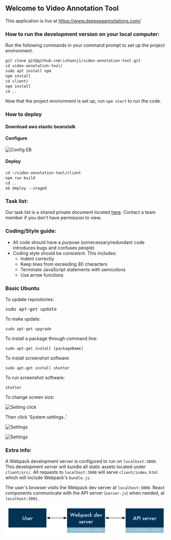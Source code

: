 ## Welcome to Video Annotation Tool
This application is live at https://www.deepseaannotations.com/

### How to run the development version on your local computer:

Run the following commands in your command prompt to set up the project environment.
```
git clone git@github.com:ishaanj1/video-annotation-tool.git
cd video-annotation-tool/
sudo apt install npm
npm install
cd client/
npm install
cd ..
```
Now that the project environment is set up, run `npm start` to run the code.

### How to deploy

#### Download aws elastic beanstalk

#### Configure 

![Config EB](https://imgur.com/a/qeg1ezF.png)

#### Deploy

```
cd ~/video-annotation-tool/client
npm run build
cd ..
eb deploy --staged
```

### Task list:
Our task list is a shared private document located
[here](https://docs.google.com/document/d/16zIdhcf8k0fMssgTFSHqLqmJxHvxEBnoGhTnfB3KWcs/edit).
Contact a team member if you don't have permission to view.

### Coding/Style guide:
* All code should have a purpose (unnecessary/redundant code introduces bugs and
  confuses people)
* Coding style should be consistent. This includes:
  * Indent correctly
  * Keep lines from exceeding 80 characters
  * Terminate JavaScript statements with semicolons
  * Use arrow functions

### Basic Ubuntu


To update repositories:
<pre>
sudo apt-get update
</pre>


To make update:
```
sudo apt-get upgrade
```


To install a package through command line:
```
sudo apt-get install [packageName]
```


To install screenshot software:
```
sudo apt-get install shutter
```


To run screenshot software:
```
shutter
```
To change screen size:


![Setting click](https://i.imgur.com/SxhAJwm.png)


Then click 'System settings..'


![Settings](https://i.imgur.com/YEljcPC.png)


![Settings](https://i.imgur.com/pXLa4r5.png)


### Extra info:

A Webpack development server is configured to run on `localhost:3000`. This development server will bundle all static assets located under `client/src/`. All requests to `localhost:3000` will serve `client/index.html` which will include Webpack's `bundle.js`.

The user's browser visits the Webpack dev server at `localhost:3000`. React components communicate with the API server (`server.js`) when needed, at `localhost:3001`.

![Flow diagram](./flow-diagram.png)
